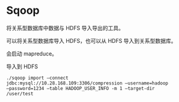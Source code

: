 # Sqoop

将关系型数据库中数据与 HDFS 导入导出的工具。

可以将关系型数据库导入 HDFS，也可以从 HDFS 导入到关系型数据库。

会启动 mapreduce。

导入到 HDFS
```shell
./sqoop import –connect
jdbc:mysql://10.28.168.109:3306/compression –username=hadoop
–password=1234 –table HADOOP_USER_INFO -m 1 –target-dir
/user/test
```




